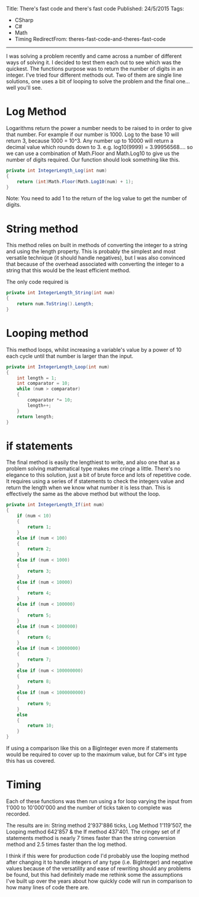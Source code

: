 Title: There's fast code and there's fast code
Published: 24/5/2015
Tags:
- CSharp
- C#
- Math
- Timing
RedirectFrom: theres-fast-code-and-theres-fast-code
---
I was solving a problem recently and came across a number of different ways of solving it. I decided to test them each out to see which was the quickest. The functions purpose was to return the number of digits in an integer. I've tried four different methods out. Two of them are single line solutions, one uses a bit of looping to solve the problem and the final one... well you'll see.

# Log Method

Logarithms return the power a number needs to be raised to in order to give that number. For example if our number is 1000. Log to the base 10 will return 3, because 1000 = 10^3. Any number up to 10000 will return a decimal value which rounds down to 3. e.g. log10(9999) = 3.99956568.... so we can use a combination of Math.Floor and Math.Log10 to give us the number of digits required. Our function should look something like this.

```csharp
private int IntegerLength_Log(int num)
{
    return (int)Math.Floor(Math.Log10(num) + 1);
}
```
Note: You need to add 1 to the return of the log value to get the number of digits.

# String method

This method relies on built in methods of converting the integer to a string and using the length property. This is probably the simplest and most versatile technique (it should handle negatives), but I was also convinced that because of the overhead associated with converting the integer to a string that this would be the least efficient method.

The only code required is

```csharp
private int IntegerLength_String(int num)
{
    return num.ToString().Length;
}
```

# Looping method

This method loops, whilst increasing a variable's value by a power of 10 each cycle until that number is larger than the input.

```csharp
private int IntegerLength_Loop(int num)
{
    int length = 1;
    int comparator = 10;
    while (num > comparator) 
    {
        comparator *= 10;
        length++;
    }
    return length;
}
```

# if statements

The final method is easily the lengthiest to write, and also one that as a problem solving mathematical type makes me cringe a little. There's no elegance to this solution, just a bit of brute force and lots of repetitive code. It requires using a series of if statements to check the integers value and return the length when we know what number it is less than. This is effectively the same as the above method but without the loop.

```csharp
private int IntegerLength_If(int num)
{
    if (num < 10)
    {
        return 1;
    }
    else if (num < 100)
    {
        return 2;
    }
    else if (num < 1000)
    {
        return 3;
    }
    else if (num < 10000)
    {
        return 4;
    }
    else if (num < 100000)
    {
        return 5;
    }
    else if (num < 1000000)
    {
        return 6;
    }
    else if (num < 10000000)
    {
        return 7;
    }
    else if (num < 100000000)
    {
        return 8;
    }
    else if (num < 1000000000)
    {
        return 9;
    }
    else
    {
        return 10;
    }
}
```

If using a comparison like this on a BigInteger even more if statements would be required to cover up to the maximum value, but for C#'s int type this has us covered.

# Timing

Each of these functions was then run using a for loop varying the input from 1'000 to 10'000'000 and the number of ticks taken to complete was recorded.

The results are in: String method 2'937'886 ticks, Log Method 1'119'507, the Looping method 642'857 & the If method 437'401. The cringey set of if statements method is nearly 7 times faster than the string conversion method and 2.5 times faster than the log method.

I think if this were for production code I'd probably use the looping method after changing it to handle integers of any type (i.e. BigInteger) and negative values because of the versatility and ease of rewriting should any problems be found, but this had definitely made me rethink some the assumptions I've built up over the years about how quickly code will run in comparison to how many lines of code there are.